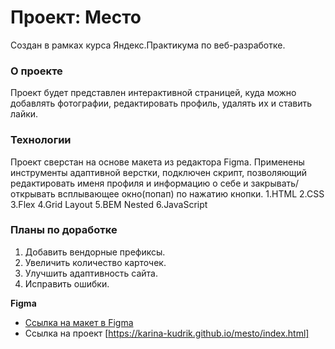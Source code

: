 # Проект: Место
Создан в рамках курса Яндекс.Практикума по веб-разработке.
### О проекте
Проект будет представлен интерактивной страницей, куда можно добавлять фотографии, редактировать профиль, удалять их и ставить лайки.
### Технологии
Проект сверстан на основе макета из редактора Figma. Применены инструменты адаптивной верстки, подключен скрипт, позволяющий редактировать именя профиля и информацию о себе и закрывать/открывать всплывающее окно(попап) по нажатию кнопки.
1.HTML
2.CSS
3.Flex
4.Grid Layout
5.BEM Nested
6.JavaScript

### Планы по доработке
1. Добавить вендорные префиксы.
2. Увеличить количество карточек.
3. Улучшить адаптивность сайта.
4. Исправить ошибки.

**Figma**
* [Ссылка на макет в Figma](https://www.figma.com/file/2cn9N9jSkmxD84oJik7xL7/JavaScript.-Sprint-4?node-id=0%3A1)
* Ссылка на проект [https://karina-kudrik.github.io/mesto/index.html]
